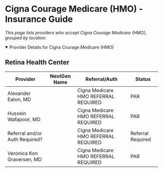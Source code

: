 # Cigna Courage Medicare (HMO) - Insurance Guide

*This page lists providers who accept Cigna Courage Medicare (HMO), grouped by location.*

<details open><summary>Provider Details for Cigna Courage Medicare (HMO)</summary>

## Retina Health Center

| Provider | NextGen Name | Referral/Auth | Status |
|----------|-------------|--------------|--------|
| Alexander Eaton, MD |  | Cigna Medicare HMO REFERRAL REQUIRED | PAR |
| Hussein Wafapoor, MD |  | Cigna Medicare HMO REFERRAL REQUIRED | PAR |
| Referral and/or Auth Required? |  | Cigna Medicare HMO REFERRAL REQUIRED | Referral Required |
| Veronica Kon Graversen, MD |  | Cigna Medicare HMO REFERRAL REQUIRED | PAR |

</details>

